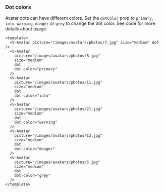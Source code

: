 ### Dot colors

Avatar dots can have different colors. Set the `dotColor` prop
to `primary`, `info`, `warning`, `danger` or `grey` to change the dot color.
See code for more details about usage.

<!--code-->

```vue
<template>
  <V-Avatar picture="/images/avatars/photos/7.jpg" size="medium" dot />
  <V-Avatar
    picture="/images/avatars/photos/8.jpg"
    size="medium"
    dot
    dot-color="primary"
  />
  <V-Avatar
    picture="/images/avatars/photos/11.jpg"
    size="medium"
    dot
    dot-color="info"
  />
  <V-Avatar
    picture="/images/avatars/photos/21.jpg"
    size="medium"
    dot
    dot-color="warning"
  />
  <V-Avatar
    picture="/images/avatars/photos/13.jpg"
    size="medium"
    dot
    dot-color="danger"
  />
  <V-Avatar
    picture="/images/avatars/photos/5.jpg"
    size="medium"
    dot
    dot-color="grey"
  />
</template>
```

<!--/code-->

<!--example-->

<V-Avatar picture="/images/avatars/photos/7.jpg" size="medium" dot />
<V-Avatar picture="/images/avatars/photos/8.jpg" size="medium" dot dotColor="primary" />
<V-Avatar picture="/images/avatars/photos/11.jpg" size="medium" dot dotColor="info" />
<V-Avatar picture="/images/avatars/photos/21.jpg" size="medium" dot dotColor="warning" />
<V-Avatar picture="/images/avatars/photos/13.jpg" size="medium" dot dotColor="danger" />
<V-Avatar picture="/images/avatars/photos/5.jpg" size="medium" dot dotColor="grey" />

<!--/example-->
